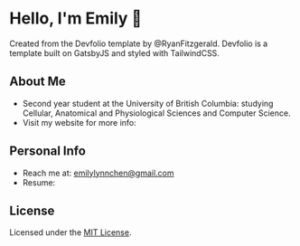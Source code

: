 # Hello, I'm Emily 👋

Created from the Devfolio template by @RyanFitzgerald. Devfolio is a template built on GatsbyJS and styled with TailwindCSS. 

## About Me
- Second year student at the University of British Columbia: studying Cellular, Anatomical and Physiological Sciences and Computer Science.
- Visit my website for more info: 

## Personal Info
- Reach me at: emilylynnchen@gmail.com
- Resume: 


## License

Licensed under the [MIT License](https://github.com/RyanFitzgerald/devfolio/blob/master/LICENSE.md).
